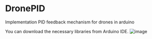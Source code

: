 # DronePID
Implementation PID feedback mechanism for drones in arduino

You can download the necessary libraries from Arduino IDE.
![image](https://user-images.githubusercontent.com/37745467/111026827-a863a800-83fd-11eb-9ebd-00906abd61c5.png)
